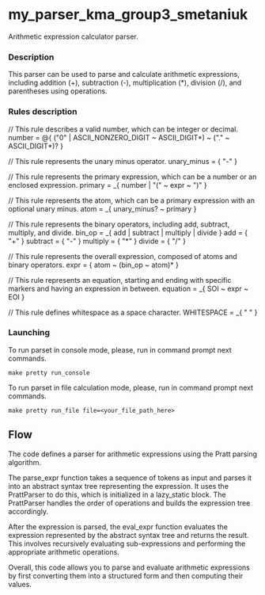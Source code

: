 # my_parser_kma_group3_smetaniuk

Arithmetic expression calculator parser.

### Description
This parser can be used to parse and calculate arithmetic expressions, including addition (+), subtraction (-), multiplication (*), division (/), and parentheses using operations.

### Rules description
// This rule describes a valid number, which can be integer or decimal.
number = @{
    ("0" | ASCII_NONZERO_DIGIT ~ ASCII_DIGIT*)
    ~ ("." ~ ASCII_DIGIT*)?
}

// This rule represents the unary minus operator.
unary_minus = { "-" }

// This rule represents the primary expression, which can be a number or an enclosed expression.
primary = _{ number | "(" ~ expr ~ ")" }

// This rule represents the atom, which can be a primary expression with an optional unary minus.
atom = _{ unary_minus? ~ primary }

// This rule represents the binary operators, including add, subtract, multiply, and divide.
bin_op = _{ add | subtract | multiply | divide }
  add = { "+" }
  subtract = { "-" }
  multiply = { "*" }
  divide = { "/" }

// This rule represents the overall expression, composed of atoms and binary operators.
expr = { atom ~ (bin_op ~ atom)* }

// This rule represents an equation, starting and ending with specific markers and having an expression in between.
equation = _{ SOI ~ expr ~ EOI }

// This rule defines whitespace as a space character.
WHITESPACE = _{ " " }

### Launching
To run parset in console mode, please, run in command prompt next commands.
```shell
make pretty run_console
```

To run parset in file calculation mode, please, run in command prompt next commands.
```shell
make pretty run_file file=<your_file_path_here>
```

## Flow
The code defines a parser for arithmetic expressions using the Pratt parsing algorithm.

The parse_expr function takes a sequence of tokens as input and parses it into an abstract syntax tree representing the expression. It uses the PrattParser to do this, which is initialized in a lazy_static block. The PrattParser handles the order of operations and builds the expression tree accordingly.

After the expression is parsed, the eval_expr function evaluates the expression represented by the abstract syntax tree and returns the result. This involves recursively evaluating sub-expressions and performing the appropriate arithmetic operations.

Overall, this code allows you to parse and evaluate arithmetic expressions by first converting them into a structured form and then computing their values.